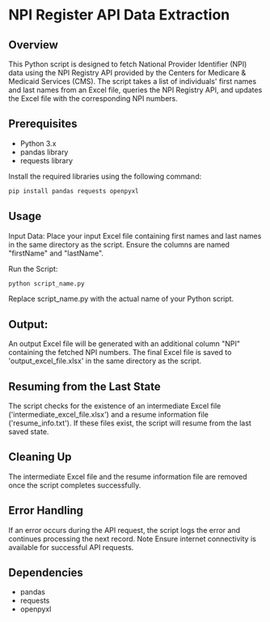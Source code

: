 # NPI Register API Data Extraction

## Overview

This Python script is designed to fetch National Provider Identifier (NPI) data using the NPI Registry API provided by the Centers for Medicare & Medicaid Services (CMS). The script takes a list of individuals' first names and last names from an Excel file, queries the NPI Registry API, and updates the Excel file with the corresponding NPI numbers.

## Prerequisites

- Python 3.x
- pandas library
- requests library

Install the required libraries using the following command:

```bash
pip install pandas requests openpyxl
```

## Usage
Input Data: Place your input Excel file containing first names and last names in the same directory as the script. Ensure the columns are named "firstName" and "lastName".

Run the Script:

```bash
python script_name.py
```

Replace script_name.py with the actual name of your Python script.

## Output:

An output Excel file will be generated with an additional column "NPI" containing the fetched NPI numbers.
The final Excel file is saved to 'output_excel_file.xlsx' in the same directory as the script.


## Resuming from the Last State
The script checks for the existence of an intermediate Excel file ('intermediate_excel_file.xlsx') and a resume information file ('resume_info.txt'). If these files exist, the script will resume from the last saved state.

## Cleaning Up
The intermediate Excel file and the resume information file are removed once the script completes successfully.

## Error Handling
If an error occurs during the API request, the script logs the error and continues processing the next record.
Note
Ensure internet connectivity is available for successful API requests.
## Dependencies
- pandas
- requests
- openpyxl
